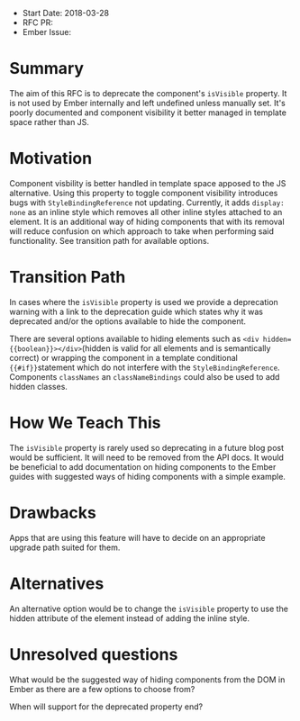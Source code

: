 - Start Date: 2018-03-28
- RFC PR:
- Ember Issue:

# Summary

The aim of this RFC is to deprecate the component's `isVisible` property. 
It is not used by Ember internally and left undefined unless manually set.
It's poorly documented and component visibility it better managed in 
template space rather than JS.

# Motivation

Component visbility is better handled in template space
apposed to the JS alternative. Using this property to toggle component visibility
introduces bugs with `StyleBindingReference` not updating. Currently, it adds
`display: none` as an inline style which removes all other inline
styles attached to an element. It is an additional way of hiding components
that with its removal will reduce confusion on which approach
to take when performing said functionality. See transition path for available
options. 

# Transition Path

In cases where the `isVisible` property is used we provide a deprecation warning
with a link to the deprecation guide which states why it was deprecated and/or the
options available to hide the component.

There are several options available to hiding elements 
such as `<div hidden={{boolean}}></div>`(hidden is valid for all elements
and is semantically correct) or wrapping the component in a template
conditional `{{#if}}`statement which do not interfere with
the `StyleBindingReference`. Components `classNames` an `classNameBindings`
could also be used to add hidden classes.

# How We Teach This

The `isVisible` property is rarely used so deprecating in a future blog post
would be sufficient. It will need to be removed from the API docs. It would be
beneficial to add documentation on hiding components to the Ember guides with
suggested ways of hiding components with a simple example.

# Drawbacks

Apps that are using this feature will have to decide on an appropriate upgrade
path suited for them.

# Alternatives

An alternative option would be to change the `isVisible` property to use the
hidden attribute of the element instead of adding the inline style.

# Unresolved questions

What would be the suggested way of hiding components from the DOM in Ember as
there are a few options to choose from?

When will support for the deprecated property end?
